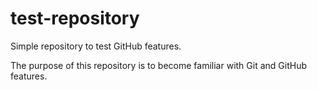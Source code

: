 # test-repository
Simple repository to test GitHub features.

The purpose of this repository is to become familiar with Git and GitHub features.
